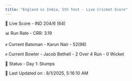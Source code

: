 ```yaml
---
title: "England vs India, 5th Test - Live Cricket Score"
---
```


🔴 Live Score - IND 204/6 (64)  

📊 Run Rate - CRR: 3.19  

✊ Current Batsman - Karun Nair - 52(98)  

✊ Current Bowler - Jacob Bethell - 2 Over 4 Run - 0 Wicket  

📑 Status - Day 1: Stumps

📝 Last Updated on : 8/1/2025, 5:16:10 AM  

